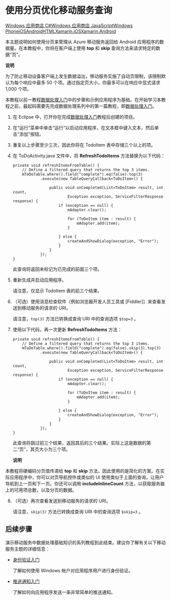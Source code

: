 <properties linkid="develop-mobile-tutorials-add-paging-to-data-android" urlDisplayName="Add paging to data" pageTitle="Add paging to data (Android) | Mobile Dev Center" metaKeywords="" description="Learn how to use paging to manage the amount of data returned to your Android app from Mobile Services." metaCanonical="" services="" documentationCenter="Mobile" title="Refine Mobile Services queries with paging" authors="ricksal" solutions="" manager="" editor="" />
<tags ms.service=""
    ms.date=""
    wacn.date=""
    />

# 使用分页优化移动服务查询

<div class="dev-center-tutorial-selector sublanding"> 
<a href="/en-us/develop/mobile/tutorials/add-paging-to-data-dotnet" title="Windows 应用商店 C#">Windows 应用商店 C#</a><a href="/en-us/develop/mobile/tutorials/add-paging-to-data-js" title="Windows 应用商店 JavaScript">Windows 应用商店 JavaScript</a><a href="/en-us/develop/mobile/tutorials/add-paging-to-data-wp8" title="Windows Phone">Windows Phone</a><a href="/en-us/develop/mobile/tutorials/add-paging-to-data-ios" title="iOS">iOS</a><a href="/en-us/develop/mobile/tutorials/add-paging-to-data-android" title="Android" class="current">Android</a><a href="/en-us/develop/mobile/tutorials/add-paging-to-data-html" title="HTML" class="current">HTML</a><a href="/en-us/develop/mobile/tutorials/add-paging-to-data-xamarin-ios" title="Xamarin.iOS">Xamarin.iOS</a><a href="/en-us/develop/mobile/tutorials/add-paging-to-data-xamarin-android" title="Xamarin.Android" class="current">Xamarin.Android</a></div>

本主题说明如何使用分页来管理从 Azure 移动服务返回给 Android 应用程序的数据量。在本教程中，你将在客户端上使用 **top** 和 **skip** 查询方法来请求特定的数据“页”。

<div class="dev-callout"><b>说明</b>
<p>为了防止移动设备客户端上发生数据溢出，移动服务实施了自动页限制，该限制默认为每个响应中最多 50 个项。通过指定页大小，你最多可以在响应中显式请求 1,000 个项。</p>
</div>

本教程以前一教程[数据处理入门][数据处理入门]中的步骤和示例应用程序为基础。在开始学习本教程之前，最起码需要先完成数据处理系列中的第一篇教程，即[数据处理入门][数据处理入门]。

1.  在 Eclipse 中，打开你在完成[数据处理入门][数据处理入门]教程后创建的项目。

2.  在“运行”菜单中单击“运行”以启动应用程序，在文本框中键入文本，然后单击“添加”按钮。

3.  重复以上步骤至少三次，因此你将在 TodoItem 表中存储三个以上的项。

4.  在 ToDoActivity.java 文件中，将 **RefreshTodoItems** 方法替换为以下代码：

        private void refreshItemsFromTable() {
            // Define a filtered query that returns the top 3 items.
            mToDoTable.where().field("complete").eq(false).top(3)
                    .execute(new TableQueryCallback<ToDoItem>() {

                        public void onCompleted(List<ToDoItem> result, int count,
                                Exception exception, ServiceFilterResponse response) {
                            if (exception == null) {
                                mAdapter.clear();

                                for (ToDoItem item : result) {
                                    mAdapter.add(item);
                                }

                            } else {
                                createAndShowDialog(exception, "Error");
                            }
                        }
                    });
        }

    此查询将返回未标记为已完成的前面三个项。

5.  重新生成并启动应用程序。

    请注意，仅显示 TodoItem 表的前三个结果。

6.  （可选）使用消息检查软件（例如浏览器开发人员工具或 [Fiddler]）来查看发送到移动服务的请求的 URI。

    请注意，`top(3)` 方法已转换成查询 URI 中的查询选项 `$top=3` 。

7.  使用以下代码，再一次更新 **RefreshTodoItems** 方法：

        private void refreshItemsFromTable() {
            // Define a filtered query that returns the top 3 items.
            mToDoTable.where().field("complete").eq(false).skip(3).top(3)
                    .execute(new TableQueryCallback<ToDoItem>() {

                        public void onCompleted(List<ToDoItem> result, int count,
                                Exception exception, ServiceFilterResponse response) {
                            if (exception == null) {
                                mAdapter.clear();

                                for (ToDoItem item : result) {
                                    mAdapter.add(item);
                                }

                            } else {
                                createAndShowDialog(exception, "Error");
                            }
                        }
                    });
        }

    此查询将跳过前三个结果，返回其后的三个结果。实际上这是数据的第二“页”，其页大小为三个项。

    <div class="dev-callout"><b>说明</b>
<p>本教程将硬编码分页值传递给 <strong>top</strong> 和 <strong>skip</strong> 方法，因此使用的是简化的方案。在实际应用程序中，你可以对页导航控件或类似的 UI 使用类似于上面的查询，让用户导航到上一页和下一页。你还可以调用 <strong>includeInlineCount</strong> 方法，以获取服务器上的可用项总数，以及分页的数据。</p>
</div>

8.  （可选）再次查看发送到移动服务的请求的 URI。

    请注意，`skip(3)` 方法已转换成查询 URI 中的查询选项 `$skip=3` 。

## <a name="next-steps"> </a> 后续步骤

演示移动服务中数据处理基础知识的系列教程到此结束。建议你了解有关以下移动服务主题的详细信息：

-   [身份验证入门][身份验证入门]

    了解如何使用 Windows 帐户对应用程序用户进行身份验证。

-   [推送通知入门][推送通知入门]

    了解如何向应用程序发送一条非常简单的推送通知。

<!-- Anchors. --> 
<!-- Images. --> 
<!-- URLs. -->

  [Windows 应用商店 C\#]: /en-us/develop/mobile/tutorials/add-paging-to-data-dotnet "Windows 应用商店 C#"
  [Windows 应用商店 JavaScript]: /en-us/develop/mobile/tutorials/add-paging-to-data-js "Windows 应用商店 JavaScript"
  [Windows Phone]: /en-us/develop/mobile/tutorials/add-paging-to-data-wp8 "Windows Phone"
  [iOS]: /en-us/develop/mobile/tutorials/add-paging-to-data-ios "iOS"
  [Android]: /en-us/develop/mobile/tutorials/add-paging-to-data-android "Android"
  [HTML]: /en-us/develop/mobile/tutorials/add-paging-to-data-html "HTML"
  [Xamarin.iOS]: /en-us/develop/mobile/tutorials/add-paging-to-data-xamarin-ios "Xamarin.iOS"
  [Xamarin.Android]: /en-us/develop/mobile/tutorials/add-paging-to-data-xamarin-android "Xamarin.Android"
  [数据处理入门]: /zh-cn/develop/mobile/tutorials/get-started-with-data-android
  [身份验证入门]: /zh-cn/develop/mobile/tutorials/get-started-with-users-android
  [推送通知入门]: /zh-cn/develop/mobile/tutorials/get-started-with-push-android
